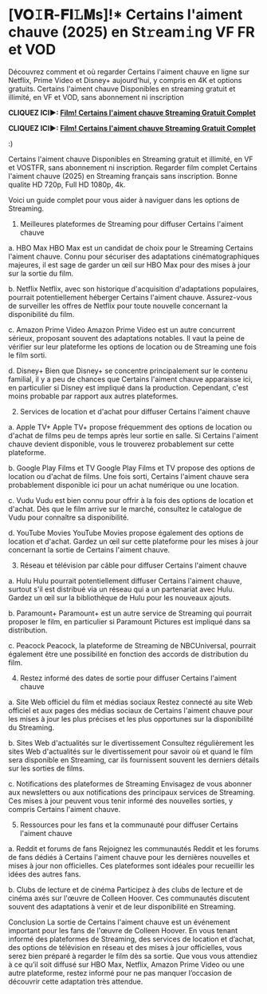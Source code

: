 # [𝐕𝐎𝙸𝐑-𝐅𝐈𝙻𝐌s]!* Certains l'aiment chauve (2025) en St𝚛eam𝚒ng VF FR et VOD

Découvrez comment et où regarder Certains l'aiment chauve en ligne sur Netflix, Prime Video et Disney+ aujourd'hui, y compris en 4K et options gratuits. Certains l'aiment chauve Disponibles en streaming gratuit et illimité, en VF et VOD, sans abonnement ni inscription

**CLIQUEZ ICI►: [Film! Certains l'aiment chauve Streaming Gratuit Complet](https://movie-247.com/fr/movie/1318480/certains-laiment-chauve-VOSTFR)**

**CLIQUEZ ICI►: [Film! Certains l'aiment chauve Streaming Gratuit Complet](https://movie-247.com/fr/movie/1318480/certains-laiment-chauve-VOSTFR)**	

:)

Certains l'aiment chauve Disponibles en Streaming gratuit et illimité, en VF et VOSTFR, sans abonnement ni inscription. Regarder film complet Certains l'aiment chauve (2025) en Streaming français sans inscription. Bonne qualite HD 720p, Full HD 1080p, 4k.

Voici un guide complet pour vous aider à naviguer dans les options de Streaming.

1. Meilleures plateformes de Streaming pour diffuser Certains l'aiment chauve

a. HBO Max
HBO Max est un candidat de choix pour le Streaming Certains l'aiment chauve. Connu pour sécuriser des adaptations cinématographiques majeures, il est sage de garder un œil sur HBO Max pour des mises à jour sur la sortie du film.

b. Netflix
Netflix, avec son historique d'acquisition d'adaptations populaires, pourrait potentiellement héberger Certains l'aiment chauve. Assurez-vous de surveiller les offres de Netflix pour toute nouvelle concernant la disponibilité du film.

c. Amazon Prime Video
Amazon Prime Video est un autre concurrent sérieux, proposant souvent des adaptations notables. Il vaut la peine de vérifier sur leur plateforme les options de location ou de Streaming une fois le film sorti.

d. Disney+
Bien que Disney+ se concentre principalement sur le contenu familial, il y a peu de chances que Certains l'aiment chauve apparaisse ici, en particulier si Disney est impliqué dans la production. Cependant, c'est moins probable par rapport aux autres plateformes.

2. Services de location et d'achat pour diffuser Certains l'aiment chauve

a. Apple TV+
Apple TV+ propose fréquemment des options de location ou d'achat de films peu de temps après leur sortie en salle. Si Certains l'aiment chauve devient disponible, vous le trouverez probablement sur cette plateforme.

b. Google Play Films et TV
Google Play Films et TV propose des options de location ou d'achat de films. Une fois sorti, Certains l'aiment chauve sera probablement disponible ici pour un achat numérique ou une location.

c. Vudu
Vudu est bien connu pour offrir à la fois des options de location et d'achat. Dès que le film arrive sur le marché, consultez le catalogue de Vudu pour connaître sa disponibilité.

d. YouTube Movies
YouTube Movies propose également des options de location et d'achat. Gardez un œil sur cette plateforme pour les mises à jour concernant la sortie de Certains l'aiment chauve.

3. Réseau et télévision par câble pour diffuser Certains l'aiment chauve

a. Hulu
Hulu pourrait potentiellement diffuser Certains l'aiment chauve, surtout s'il est distribué via un réseau qui a un partenariat avec Hulu. Gardez un œil sur la bibliothèque de Hulu pour les nouveaux ajouts.

b. Paramount+
Paramount+ est un autre service de Streaming qui pourrait proposer le film, en particulier si Paramount Pictures est impliqué dans sa distribution.

c. Peacock
Peacock, la plateforme de Streaming de NBCUniversal, pourrait également être une possibilité en fonction des accords de distribution du film.

4. Restez informé des dates de sortie pour diffuser Certains l'aiment chauve

a. Site Web officiel du film et médias sociaux
Restez connecté au site Web officiel et aux pages des médias sociaux de Certains l'aiment chauve pour les mises à jour les plus précises et les plus opportunes sur la disponibilité du Streaming.

b. Sites Web d'actualités sur le divertissement
Consultez régulièrement les sites Web d'actualités sur le divertissement pour savoir où et quand le film sera disponible en Streaming, car ils fournissent souvent les derniers détails sur les sorties de films.

c. Notifications des plateformes de Streaming
Envisagez de vous abonner aux newsletters ou aux notifications des principaux services de Streaming. Ces mises à jour peuvent vous tenir informé des nouvelles sorties, y compris Certains l'aiment chauve.

5. Ressources pour les fans et la communauté pour diffuser Certains l'aiment chauve

a. Reddit et forums de fans
Rejoignez les communautés Reddit et les forums de fans dédiés à Certains l'aiment chauve pour les dernières nouvelles et mises à jour non officielles. Ces plateformes sont idéales pour recueillir les idées des autres fans.

b. Clubs de lecture et de cinéma
Participez à des clubs de lecture et de cinéma axés sur l'œuvre de Colleen Hoover. Ces communautés discutent souvent des adaptations à venir et de leur disponibilité en Streaming.

Conclusion
La sortie de Certains l'aiment chauve est un événement important pour les fans de l'œuvre de Colleen Hoover. En vous tenant informé des plateformes de Streaming, des services de location et d’achat, des options de télévision en réseau et des mises à jour officielles, vous serez bien préparé à regarder le film dès sa sortie. Que vous vous attendiez à ce qu’il soit diffusé sur HBO Max, Netflix, Amazon Prime Video ou une autre plateforme, restez informé pour ne pas manquer l’occasion de découvrir cette adaptation très attendue.

